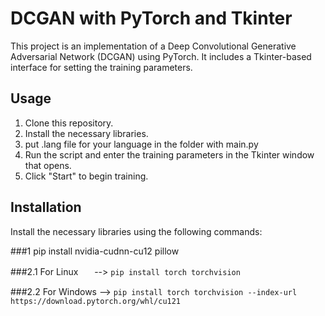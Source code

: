 # DCGAN with PyTorch and Tkinter

This project is an implementation of a Deep Convolutional Generative Adversarial Network (DCGAN) using PyTorch. It includes a Tkinter-based interface for setting the training parameters.

## Usage

1. Clone this repository.
2. Install the necessary libraries.
3. put .lang file for your language in the folder with main.py
4. Run the script and enter the training parameters in the Tkinter window that opens.
5. Click "Start" to begin training.

## Installation

Install the necessary libraries using the following commands:

###1 pip install nvidia-cudnn-cu12 pillow

###2.1 For Linuxㅤㅤ--> ```pip install torch torchvision```

###2.2 For Windows --> ```pip install torch torchvision --index-url https://download.pytorch.org/whl/cu121```
